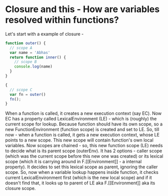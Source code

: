 # Closure and this - How are variables resolved within functions?

Let's start with a example of closure -

```js
function outer() {
  // scope A
  var name = 'Abhas'
  return function inner() {
	// scope B
	console.log(name)  
  }
}

{
  // scope C
  var fn = outer()
  fn();
}
```


When a function is called, it creates a new execution context (say EC). Now EC has a property called LexicalEnvironment (LE) - which is (roughly) the current scope for lookup. Because function should have its own scope, so a new FunctionEnvironment (function scope) is created and set to LE. So, till now - when a function is called, it gets a new execution context, whose LE points to a new scope. This new scope will contain function's own local variables. Now scopes are chained - so, this new function scope (LE) needs to decide what is its parent scope (outerEnv). It has 2 options - caller scope (which was the current scope before this new one was created) or its lexical scope (which it is carrying around in F.[[Environment]] - a internal property). It decides to set this lexical scope as parent, ignoring the caller scope. So, now when a variable lookup happens inside function, it checks current LexicalEnvironment first (which is the new local scope) and if it doesn't find that, it looks up to parent of LE aka F.[[Environment]] aka its closure scope.

<!--stackedit_data:
eyJoaXN0b3J5IjpbLTIwNzY5MTE1MDYsMTIzNjQxMjA1NCwtMj
EwMjM5NjczNiwyMDQ3NDkyNTgwXX0=
-->